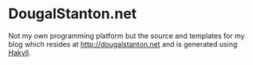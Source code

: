 DougalStanton.net
=================

Not my own programming platform but the source
and templates for my blog which resides at
<http://dougalstanton.net> and is generated
using [Hakyll](http://jaspervdj.be/hakyll/).
